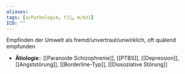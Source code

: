 ```yaml
---
aliases: 
tags: [a/Pathologie, f/💭, m/m31]
ICD: ""
---
```

Empfinden der Umwelt als fremd/unvertraut/unwirklich, oft quälend empfunden
- **Ätiologie**:: [[Paranoide Schizophrenie]], [[PTBS]], [[Depression]], [[Angststörung]], [[Borderline-Typ]], [[Dissoziative Störung]]